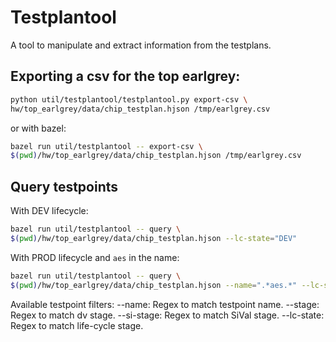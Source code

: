 # Testplantool

A tool to manipulate and extract information from the testplans.

## Exporting a csv for the top earlgrey:
```sh
python util/testplantool/testplantool.py export-csv \
hw/top_earlgrey/data/chip_testplan.hjson /tmp/earlgrey.csv
```
or with bazel:
```sh
bazel run util/testplantool -- export-csv \
$(pwd)/hw/top_earlgrey/data/chip_testplan.hjson /tmp/earlgrey.csv
```

## Query testpoints
With DEV lifecycle:
```sh
bazel run util/testplantool -- query \
$(pwd)/hw/top_earlgrey/data/chip_testplan.hjson --lc-state="DEV"
```
With PROD lifecycle and `aes` in the name:
```sh
bazel run util/testplantool -- query \
$(pwd)/hw/top_earlgrey/data/chip_testplan.hjson --name=".*aes.*" --lc-state="DEV"
```
Available testpoint filters:
    --name: Regex to match testpoint name.
    --stage: Regex to match dv stage.
    --si-stage: Regex to match SiVal stage.
    --lc-state: Regex to match life-cycle stage.

